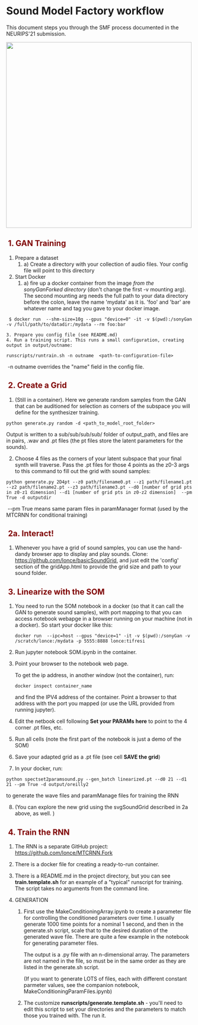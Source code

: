 # Sound Model Factory workflow

 This document steps you through the SMF process documented in the NEURIPS'21 submission. 



<img src="/home/lonce/working/sonyGanFork/resources/system-schematic.png" width="500px">

## <span style="color:maroon"> 1. GAN Training </span>

1. Prepare a dataset
   1. a) Create a directory with your collection of audio files. Your config file will point to this directory
2. Start Docker
   1. a) fire up a docker container from the image *from the sonyGanForked directory* (don't change the first -v mounting arg). The second mounting arg needs the full path to your data directory before the colon, leave the name 'mydata' as it is. 'foo' and 'bar' are whatever name and tag you gave to your docker image.

```
 $ docker run  --shm-size=10g --gpus "device=0" -it -v $(pwd):/sonyGan -v /full/path/to/datadir:/mydata --rm foo:bar
```
	3. Prepare you config file (see README.md) 
	4. Run a training script. This runs a small configuration, creating output in output/outname:

```
runscripts/runtrain.sh -n outname  <path-to-configuration-file>
```
​	-n outname overrides the "name" field in the config file. 

## <span style="color:maroon"> 2. Create a Grid </span>

1. (Still in a container). Here we generate random samples from the GAN that can be auditioned for selection as corners of the subspace you will define for the synthesizer training.

```
python generate.py random -d <path_to_model_root_folder>
```
Output is written to a sub/sub/sub/sub/ folder of output_path, and files are in pairs, .wav and .pt files (the pt files store the latent parameters for the sounds).

2. Choose 4 files as the corners of your latent subspace that your final synth will traverse. Pass the .pt files for those 4 points as the z0-3 args to this command to fill out the grid with sound samples: 

```
python generate.py 2D4pt --z0 path/filename0.pt --z1 path/filename1.pt --z2 path/filename2.pt --z3 path/filename3.pt --d0 [number of grid pts in z0-z1 dimension] --d1 [number of grid pts in z0-z2 dimension]  --pm True -d outputdir
```

​	--pm True means same param files in paramManager format (used by the MTCRNN for conditional training)  

## <span style="color:maroon"> 2a. Interact! </span>

1. Whenever you have a grid of sound samples, you can use the hand-dandy browser app to display and play sounds. Clone: https://github.com/lonce/basicSoundGrid, and just edit the 'config' section of the gridApp.html to provide the grid size and path to your sound folder.

## <span style="color:maroon"> 3. Linearize with the SOM </span>

1. You need to run the SOM notebook in a docker (so that it can call the GAN to generate sound samples), with port mapping to that you can access notebook webapge in a browser running on your machine (not in a docker). So start your docker like this:

   ```
   docker run  --ipc=host --gpus "device=1" -it -v $(pwd):/sonyGan -v /scratch/lonce:/mydata -p 5555:8888 lonce:tifresi
   ```

2. Run jupyter notebook SOM.ipynb in the container.

3. Point your browser to the notebook web page.

   To get the ip address, in another window (not the container), run:

   ```
   docker inspect container_name
   ```

   and find the IPV4 address of the container.  Point a browser to that address with the port you mapped (or use the URL provided from running jupyter). 

4. Edit the netbook cell following **Set your PARAMs here** to point to the 4 corner .pt files, etc. 

5. Run all cells (note the first part of the notebook is just a demo of the SOM)

6. Save your adapted grid as a .pt file (see cell **SAVE the grid**)

7.  In your docker, run: 

   ```
   python spectset2paramsound.py --gen_batch linearized.pt --d0 21 --d1 21 --pm True -d output/oreilly2
   ```

   to generate the wave files and paramManage files for training the RNN

8. (You can explore the new grid using the svgSoundGrid described in 2a above, as well. )

   

## <span style="color:maroon"> 4. Train the RNN </span>



1.  The RNN is a separate GitHub project: https://github.com/lonce/MTCRNN.Fork

2.  There is a docker file for creating a ready-to-run container.

3. There is a README.md in the project directory, but you can see **train.template.sh** for an example of a "typical" runscript for training. The script takes no arguments from the command line. 

4. GENERATION

   1. First use the MakeConditioningArray.ipynb to create a parameter file for controlling the conditioned parameters over time. I usually generate 1000 time points for a nominal 1 second, and then in the generate.sh script, scale that to the desired duration of the generated wave file. There are quite a few example in the notebook for generating parameter files.  

      The output is a .py file with an n-dimensional array. The parameters are not named in the file, so must be in the same order as they are listed in the generate.sh script. 

      (If you want to generate LOTS of files, each with different constant parmeter values, see the companion notebook, MakeConditioningParamFiles.ipynb)

   2.  The customize **runscripts/generate.template.sh** - you'll need to edit this script to set your directories and the parameters to match those you trained with. The run it. 

      

   

   ## 